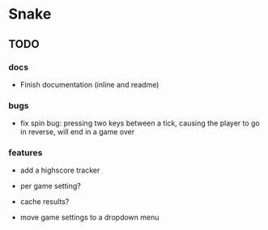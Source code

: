 # Snake
## TODO
### docs
- Finish documentation (inline and readme)
### bugs
- fix spin bug: pressing two keys between a tick, causing the player to go in
  reverse, will end in a game over
### features
- add a highscore tracker
 - per game setting?
 - cache results?

- move game settings to a dropdown menu
